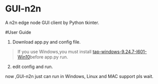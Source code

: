 # GUI-n2n
A n2n edge node GUI  client by Python tkinter.

#User Guide
1. Download app.py and config file.
> If you use Windows,you must install [tap-windows-9.24.7-I601-Win10](https://build.openvpn.net/downloads/releases/tap-windows-9.24.7-I601-Win10.exe)before app.py run.

2. edit config and run.

now ,GUI-n2n just can run in Windows, Linux and MAC support pls wait. 
